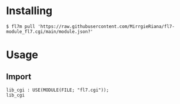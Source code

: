 
# Installing

```
$ fl7m pull 'https://raw.githubusercontent.com/MirrgieRiana/fl7-module_fl7.cgi/main/module.json?'
```

# Usage

## Import

```
lib_cgi : USE(MODULE(FILE; "fl7.cgi"));
lib_cgi
```
